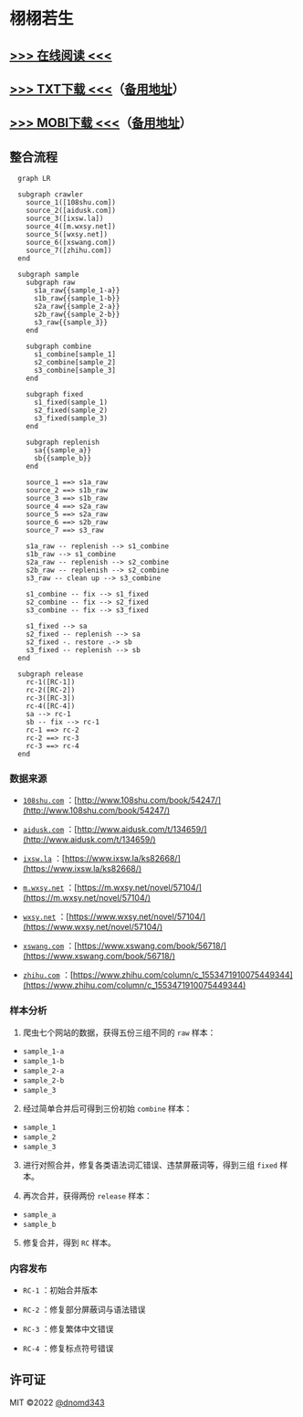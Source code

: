 # 栩栩若生

## [>>> 在线阅读 <<<](https://xxrs.343.re/)

## [>>> TXT下载 <<<](https://res.343.re/Share/XXRS/%E6%A0%A9%E6%A0%A9%E8%8B%A5%E7%94%9F.txt)（[备用地址](https://github.com/dnomd343/xxrs-crawler/releases/download/v20221229/XXRS.txt)）

## [>>> MOBI下载 <<<](https://res.343.re/Share/XXRS/%E6%A0%A9%E6%A0%A9%E8%8B%A5%E7%94%9F.mobi)（[备用地址](https://github.com/dnomd343/xxrs-crawler/releases/download/v20221229/XXRS.mobi)）

## 整合流程

```mermaid
  graph LR

  subgraph crawler
    source_1([108shu.com])
    source_2([aidusk.com])
    source_3([ixsw.la])
    source_4([m.wxsy.net])
    source_5([wxsy.net])
    source_6([xswang.com])
    source_7([zhihu.com])
  end

  subgraph sample
    subgraph raw
      s1a_raw{{sample_1-a}}
      s1b_raw{{sample_1-b}}
      s2a_raw{{sample_2-a}}
      s2b_raw{{sample_2-b}}
      s3_raw{{sample_3}}
    end

    subgraph combine
      s1_combine[sample_1]
      s2_combine[sample_2]
      s3_combine[sample_3]
    end

    subgraph fixed
      s1_fixed(sample_1)
      s2_fixed(sample_2)
      s3_fixed(sample_3)
    end

    subgraph replenish
      sa{{sample_a}}
      sb{{sample_b}}
    end

    source_1 ==> s1a_raw
    source_2 ==> s1b_raw
    source_3 ==> s1b_raw
    source_4 ==> s2a_raw
    source_5 ==> s2a_raw
    source_6 ==> s2b_raw
    source_7 ==> s3_raw

    s1a_raw -- replenish --> s1_combine
    s1b_raw --> s1_combine
    s2a_raw -- replenish --> s2_combine
    s2b_raw -- replenish --> s2_combine
    s3_raw -- clean up --> s3_combine

    s1_combine -- fix --> s1_fixed
    s2_combine -- fix --> s2_fixed
    s3_combine -- fix --> s3_fixed

    s1_fixed --> sa
    s2_fixed -- replenish --> sa
    s2_fixed -. restore .-> sb
    s3_fixed -- replenish --> sb
  end

  subgraph release
    rc-1([RC-1])
    rc-2([RC-2])
    rc-3([RC-3])
    rc-4([RC-4])
    sa --> rc-1
    sb -- fix --> rc-1
    rc-1 ==> rc-2
    rc-2 ==> rc-3
    rc-3 ==> rc-4
  end

```

### 数据来源

+ [`108shu.com`](./src/crawler/108shu.com) ：[http://www.108shu.com/book/54247/](http://www.108shu.com/book/54247/)

+ [`aidusk.com`](./src/crawler/aidusk.com) ：[http://www.aidusk.com/t/134659/](http://www.aidusk.com/t/134659/)

+ [`ixsw.la`](./src/crawler/ixsw.la) ：[https://www.ixsw.la/ks82668/](https://www.ixsw.la/ks82668/)

+ [`m.wxsy.net`](./src/crawler/m.wxsy.net) ：[https://m.wxsy.net/novel/57104/](https://m.wxsy.net/novel/57104/)

+ [`wxsy.net`](./src/crawler/wxsy.net) ：[https://www.wxsy.net/novel/57104/](https://www.wxsy.net/novel/57104/)

+ [`xswang.com`](./src/crawler/xswang.com) ：[https://www.xswang.com/book/56718/](https://www.xswang.com/book/56718/)

+ [`zhihu.com`](./src/crawler/zhihu.com) ：[https://www.zhihu.com/column/c_1553471910075449344](https://www.zhihu.com/column/c_1553471910075449344)


### 样本分析

1. 爬虫七个网站的数据，获得五份三组不同的 `raw` 样本：

+ `sample_1-a`
+ `sample_1-b`
+ `sample_2-a`
+ `sample_2-b`
+ `sample_3`

2. 经过简单合并后可得到三份初始 `combine` 样本：

+ `sample_1`
+ `sample_2`
+ `sample_3`

3. 进行对照合并，修复各类语法词汇错误、违禁屏蔽词等，得到三组 `fixed` 样本。

4. 再次合并，获得两份 `release` 样本：

+ `sample_a`
+ `sample_b`

5. 修复合并，得到 `RC` 样本。

### 内容发布

+ `RC-1` ：初始合并版本

+ `RC-2` ：修复部分屏蔽词与语法错误

+ `RC-3` ：修复繁体中文错误

+ `RC-4` ：修复标点符号错误

## 许可证

MIT ©2022 [@dnomd343](https://github.com/dnomd343)
